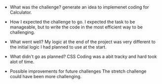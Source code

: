 - What was the challenge?
generate an idea to implemenet coding for Calculator.

- How I expected the challenge to go.
I expected the task to be manageable, but to write the code in the most efficient way to be challenging.

- What went well?
My logic at the end of the project was very different to the initial logic I had planned to use at the start.

- What didn't go as planned?
CSS Coding was a abit tracky and hard took alot of time.

- Possible improvements for future challenges
The stretch challenge could have been more challenging.

